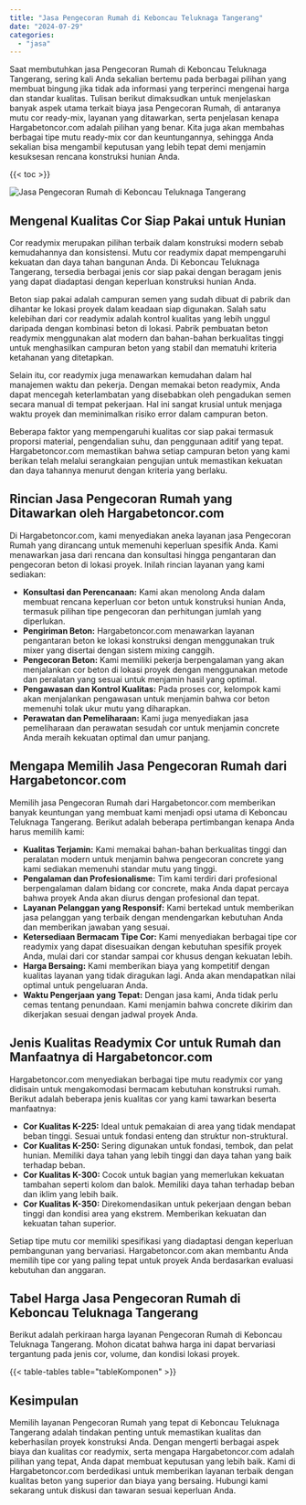 ```yaml
---
title: "Jasa Pengecoran Rumah di Keboncau Teluknaga Tangerang"
date: "2024-07-29"
categories: 
  - "jasa"
---
```



Saat membutuhkan jasa Pengecoran Rumah di Keboncau Teluknaga Tangerang, sering kali Anda sekalian bertemu pada berbagai pilihan yang membuat bingung jika tidak ada informasi yang terperinci mengenai harga dan standar kualitas. Tulisan berikut dimaksudkan untuk menjelaskan banyak aspek utama terkait biaya jasa Pengecoran Rumah, di antaranya mutu cor ready-mix, layanan yang ditawarkan, serta penjelasan kenapa Hargabetoncor.com adalah pilihan yang benar. Kita juga akan membahas berbagai tipe mutu ready-mix cor dan keuntungannya, sehingga Anda sekalian bisa mengambil keputusan yang lebih tepat demi menjamin kesuksesan rencana konstruksi hunian Anda.

{{< toc >}}

![Jasa Pengecoran Rumah di Keboncau Teluknaga Tangerang](https://hargareadymixid.github.io/hbc/readymix-hbc%20(45).png)

## Mengenal Kualitas Cor Siap Pakai untuk Hunian

Cor readymix merupakan pilihan terbaik dalam konstruksi modern sebab kemudahannya dan konsistensi. Mutu cor readymix dapat mempengaruhi kekuatan dan daya tahan bangunan Anda. Di Keboncau Teluknaga Tangerang, tersedia berbagai jenis cor siap pakai dengan beragam jenis yang dapat diadaptasi dengan keperluan konstruksi hunian Anda.

Beton siap pakai adalah campuran semen yang sudah dibuat di pabrik dan dihantar ke lokasi proyek dalam keadaan siap digunakan. Salah satu kelebihan dari cor readymix adalah kontrol kualitas yang lebih unggul daripada dengan kombinasi beton di lokasi. Pabrik pembuatan beton readymix menggunakan alat modern dan bahan-bahan berkualitas tinggi untuk menghasilkan campuran beton yang stabil dan mematuhi kriteria ketahanan yang ditetapkan.

Selain itu, cor readymix juga menawarkan kemudahan dalam hal manajemen waktu dan pekerja. Dengan memakai beton readymix, Anda dapat mencegah keterlambatan yang disebabkan oleh pengadukan semen secara manual di tempat pekerjaan. Hal ini sangat krusial untuk menjaga waktu proyek dan meminimalkan risiko error dalam campuran beton.

Beberapa faktor yang mempengaruhi kualitas cor siap pakai termasuk proporsi material, pengendalian suhu, dan penggunaan aditif yang tepat. Hargabetoncor.com memastikan bahwa setiap campuran beton yang kami berikan telah melalui serangkaian pengujian untuk memastikan kekuatan dan daya tahannya menurut dengan kriteria yang berlaku.

## Rincian Jasa Pengecoran Rumah yang Ditawarkan oleh Hargabetoncor.com

Di Hargabetoncor.com, kami menyediakan aneka layanan jasa Pengecoran Rumah yang dirancang untuk memenuhi keperluan spesifik Anda. Kami menawarkan jasa dari rencana dan konsultasi hingga pengantaran dan pengecoran beton di lokasi proyek. Inilah rincian layanan yang kami sediakan:

- **Konsultasi dan Perencanaan:** Kami akan menolong Anda dalam membuat rencana keperluan cor beton untuk konstruksi hunian Anda, termasuk pilihan tipe pengecoran dan perhitungan jumlah yang diperlukan.
- **Pengiriman Beton:** Hargabetoncor.com menawarkan layanan pengantaran beton ke lokasi konstruksi dengan menggunakan truk mixer yang disertai dengan sistem mixing canggih.
- **Pengecoran Beton:** Kami memiliki pekerja berpengalaman yang akan menjalankan cor beton di lokasi proyek dengan menggunakan metode dan peralatan yang sesuai untuk menjamin hasil yang optimal.
- **Pengawasan dan Kontrol Kualitas:** Pada proses cor, kelompok kami akan menjalankan pengawasan untuk menjamin bahwa cor beton memenuhi tolak ukur mutu yang diharapkan.
- **Perawatan dan Pemeliharaan:** Kami juga menyediakan jasa pemeliharaan dan perawatan sesudah cor untuk menjamin concrete Anda meraih kekuatan optimal dan umur panjang.

## Mengapa Memilih Jasa Pengecoran Rumah dari Hargabetoncor.com

Memilih jasa Pengecoran Rumah dari Hargabetoncor.com memberikan banyak keuntungan yang membuat kami menjadi opsi utama di Keboncau Teluknaga Tangerang. Berikut adalah beberapa pertimbangan kenapa Anda harus memilih kami:

- **Kualitas Terjamin:** Kami memakai bahan-bahan berkualitas tinggi dan peralatan modern untuk menjamin bahwa pengecoran concrete yang kami sediakan memenuhi standar mutu yang tinggi.
- **Pengalaman dan Profesionalisme:** Tim kami terdiri dari profesional berpengalaman dalam bidang cor concrete, maka Anda dapat percaya bahwa proyek Anda akan diurus dengan profesional dan tepat.
- **Layanan Pelanggan yang Responsif:** Kami bertekad untuk memberikan jasa pelanggan yang terbaik dengan mendengarkan kebutuhan Anda dan memberikan jawaban yang sesuai.
- **Ketersediaan Bermacam Tipe Cor:** Kami menyediakan berbagai tipe cor readymix yang dapat disesuaikan dengan kebutuhan spesifik proyek Anda, mulai dari cor standar sampai cor khusus dengan kekuatan lebih.
- **Harga Bersaing:** Kami memberikan biaya yang kompetitif dengan kualitas layanan yang tidak diragukan lagi. Anda akan mendapatkan nilai optimal untuk pengeluaran Anda.
- **Waktu Pengerjaan yang Tepat:** Dengan jasa kami, Anda tidak perlu cemas tentang penundaan. Kami menjamin bahwa concrete dikirim dan dikerjakan sesuai dengan jadwal proyek Anda.

## Jenis Kualitas Readymix Cor untuk Rumah dan Manfaatnya di Hargabetoncor.com

Hargabetoncor.com menyediakan berbagai tipe mutu readymix cor yang didisain untuk mengakomodasi bermacam kebutuhan konstruksi rumah. Berikut adalah beberapa jenis kualitas cor yang kami tawarkan beserta manfaatnya:

- **Cor Kualitas K-225:** Ideal untuk pemakaian di area yang tidak mendapat beban tinggi. Sesuai untuk fondasi enteng dan struktur non-struktural.
- **Cor Kualitas K-250:** Sering digunakan untuk fondasi, tembok, dan pelat hunian. Memiliki daya tahan yang lebih tinggi dan daya tahan yang baik terhadap beban.
- **Cor Kualitas K-300:** Cocok untuk bagian yang memerlukan kekuatan tambahan seperti kolom dan balok. Memiliki daya tahan terhadap beban dan iklim yang lebih baik.
- **Cor Kualitas K-350:** Direkomendasikan untuk pekerjaan dengan beban tinggi dan kondisi area yang ekstrem. Memberikan kekuatan dan kekuatan tahan superior.

Setiap tipe mutu cor memiliki spesifikasi yang diadaptasi dengan keperluan pembangunan yang bervariasi. Hargabetoncor.com akan membantu Anda memilih tipe cor yang paling tepat untuk proyek Anda berdasarkan evaluasi kebutuhan dan anggaran.

## Tabel Harga Jasa Pengecoran Rumah di Keboncau Teluknaga Tangerang

Berikut adalah perkiraan harga layanan Pengecoran Rumah di Keboncau Teluknaga Tangerang. Mohon dicatat bahwa harga ini dapat bervariasi tergantung pada jenis cor, volume, dan kondisi lokasi proyek.

{{< table-tables table="tableKomponen" >}}

## Kesimpulan

Memilih layanan Pengecoran Rumah yang tepat di Keboncau Teluknaga Tangerang adalah tindakan penting untuk memastikan kualitas dan keberhasilan proyek konstruksi Anda. Dengan mengerti berbagai aspek biaya dan kualitas cor readymix, serta mengapa Hargabetoncor.com adalah pilihan yang tepat, Anda dapat membuat keputusan yang lebih baik. Kami di Hargabetoncor.com berdedikasi untuk memberikan layanan terbaik dengan kualitas beton yang superior dan biaya yang bersaing. Hubungi kami sekarang untuk diskusi dan tawaran sesuai keperluan Anda.
